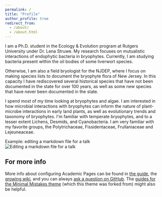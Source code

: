 ```yaml
---
permalink: /
title: "Profile"
author_profile: true
redirect_from: 
  - /about/
  - /about.html
---
```




I am a Ph.D. student in the Ecology & Evolution program at Rutgers University under Dr. Lena Struwe. My research focuses on mutualistic interactions of endophytic bacteria in bryophytes. Currently, I am studying bacteria present within the oil bodies of some liverwort species.

Otherwise, I am also a field bryologist for the NJDEP, where I focus on making species lists to document the bryophyte flora of New Jersey. In this capacity I have rediscovered several historical species that have not been documented in the state for over 100 years, as well as some new species that have never been documented in the state. 

I spend most of my time looking at bryophytes and algae. I am interested in how microbial interactions with bryophytes can inform the nature of plant-microbe interactions in early land plants, as well as evolutionary trends and taxonomy of bryophytes. I'm familiar with temperate bryophytes, and to a lesser extent Lichens, Desmids, and Cyanobacteria. I am very familiar with my favorite groups, the Polytrichaceae, Fissidentaceae, Frullaniaceae and Lejeuneaceae.

Example: editing a markdown file for a talk
![Editing a markdown file for a talk](/images/editing-talk.png)

For more info
------
More info about configuring Academic Pages can be found in [the guide](https://academicpages.github.io/markdown/), the [growing wiki](https://github.com/academicpages/academicpages.github.io/wiki), and you can always [ask a question on GitHub](https://github.com/academicpages/academicpages.github.io/discussions). The [guides for the Minimal Mistakes theme](https://mmistakes.github.io/minimal-mistakes/docs/configuration/) (which this theme was forked from) might also be helpful.
